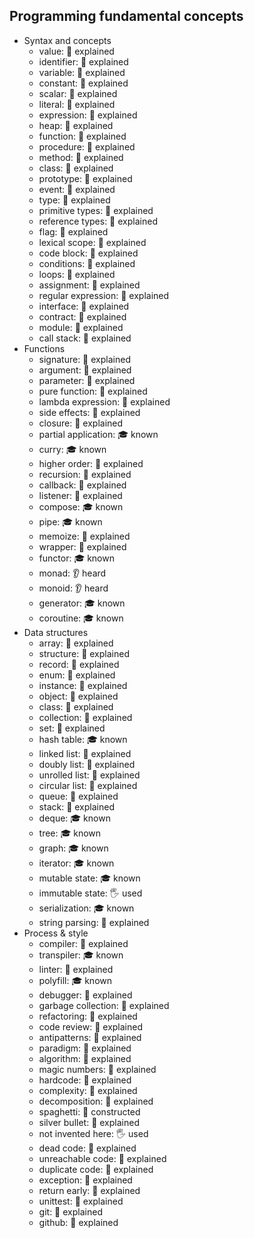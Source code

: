 ## Programming fundamental concepts

- Syntax and concepts
  - value: 🙋 explained
  - identifier: 🙋 explained
  - variable: 🙋 explained
  - constant: 🙋 explained
  - scalar: 🙋 explained
  - literal: 🙋 explained
  - expression: 🙋 explained
  - heap: 🙋 explained
  - function: 🙋 explained
  - procedure: 🙋 explained
  - method: 🙋 explained
  - class: 🙋 explained
  - prototype: 🙋 explained
  - event: 🙋 explained
  - type: 🙋 explained
  - primitive types: 🙋 explained
  - reference types: 🙋 explained
  - flag: 🙋 explained
  - lexical scope: 🙋 explained
  - code block: 🙋 explained
  - conditions: 🙋 explained
  - loops: 🙋 explained
  - assignment: 🙋 explained
  - regular expression: 🙋 explained
  - interface: 🙋 explained
  - contract: 🙋 explained
  - module: 🙋 explained
  - call stack: 🙋 explained
- Functions
  - signature: 🙋 explained
  - argument: 🙋 explained
  - parameter: 🙋 explained
  - pure function: 🙋 explained
  - lambda expression: 🙋 explained
  - side effects: 🙋 explained
  - closure: 🙋 explained
  - partial application: 🎓 known
  - curry: 🎓 known
  - higher order: 🙋 explained
  - recursion: 🙋 explained
  - callback: 🙋 explained
  - listener: 🙋 explained
  - compose: 🎓 known
  - pipe: 🎓 known
  - memoize: 🙋 explained
  - wrapper: 🙋 explained
  - functor: 🎓 known
  - monad: 👂 heard
  - monoid: 👂 heard
  - generator: 🎓 known
  - coroutine: 🎓 known
- Data structures
  - array: 🙋 explained
  - structure: 🙋 explained
  - record: 🙋 explained
  - enum: 🙋 explained
  - instance: 🙋 explained
  - object: 🙋 explained
  - class: 🙋 explained
  - collection: 🙋 explained
  - set: 🙋 explained
  - hash table: 🎓 known
  - linked list: 🙋 explained
  - doubly list: 🙋 explained
  - unrolled list: 🙋 explained
  - circular list: 🙋 explained
  - queue: 🙋 explained
  - stack: 🙋 explained
  - deque: 🎓 known
  - tree: 🎓 known
  - graph: 🎓 known
  - iterator: 🎓 known
  - mutable state: 🎓 known
  - immutable state: 🖐 used
  - serialization: 🎓 known
  - string parsing: 🙋 explained
- Process & style
  - compiler: 🙋 explained
  - transpiler: 🎓 known
  - linter: 🙋 explained
  - polyfill: 🎓 known
  - debugger: 🙋 explained
  - garbage collection: 🙋 explained
  - refactoring: 🙋 explained
  - code review: 🙋 explained
  - antipatterns: 🙋 explained
  - paradigm: 🙋 explained
  - algorithm: 🙋 explained
  - magic numbers: 🙋 explained
  - hardcode: 🙋 explained
  - complexity: 🙋 explained
  - decomposition: 🙋 explained
  - spaghetti: 🚀 constructed
  - silver bullet: 🙋 explained
  - not invented here: 🖐 used
  - dead code: 🙋 explained
  - unreachable code: 🙋 explained
  - duplicate code: 🙋 explained
  - exception: 🙋 explained
  - return early: 🙋 explained
  - unittest: 🙋 explained
  - git: 🙋 explained
  - github: 🙋 explained
